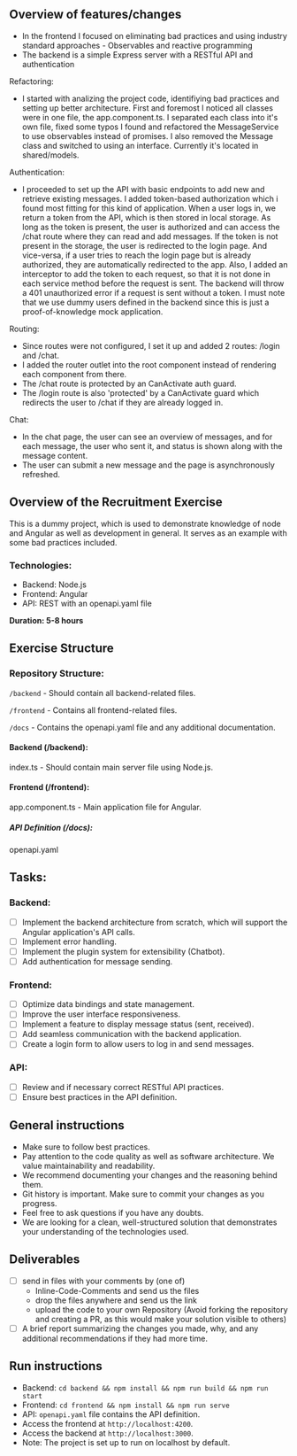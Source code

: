 ## Overview of features/changes

- In the frontend I focused on eliminating bad practices and using industry standard approaches - Observables and reactive programming
- The backend is a simple Express server with a RESTful API and authentication

Refactoring:

- I started with analizing the project code, identifiying bad practices and setting up better architecture.
First and foremost I noticed all classes were in one file, the app.component.ts. 
I separated each class into it's own file, fixed some typos I found and refactored the MessageService to use observables instead of promises. I also removed the Message class and switched to using an interface. Currently it's located in shared/models.

Authentication:

- I proceeded to set up the API with basic endpoints to add new and retrieve existing messages. I added token-based authorization which i found most fitting for this kind of application.
When a user logs in, we return a token from the API, which is then stored in local storage. As long as the token is present, the user is authorized and can access the /chat route where they can read and add messages. If the token is not present in the storage, the user is redirected to the login page. And vice-versa, if a user tries to reach the login page but is already authorized, they are automatically redirected to the app.
Also, I added an interceptor to add the token to each request, so that it is not done in each service method before the request is sent. The backend will throw a 401 unauthorized error if a request is sent without a token.
I must note that we use dummy users defined in the backend since this is just a proof-of-knowledge mock application.

Routing: 

- Since routes were not configured, I set it up and added 2 routes: /login and /chat.
- I added the router outlet into the root component instead of rendering each component from there.
- The /chat route is protected by an CanActivate auth guard.
- The /login route is also 'protected' by a CanActivate guard which redirects the user to /chat if they are already logged in.

Chat:

- In the chat page, the user can see an overview of messages, and for each message, the user who sent it, and status is shown along with the message content.
- The user can submit a new message and the page is asynchronously refreshed. 



## Overview of the Recruitment Exercise

This is a dummy project, which is used to demonstrate knowledge of node and Angular as well as development in general. It serves as an example with some bad practices included.

### Technologies:

- Backend: Node.js
- Frontend: Angular
- API: REST with an openapi.yaml file

**Duration: 5-8 hours**

## Exercise Structure

### Repository Structure:

`/backend` - Should contain all backend-related files.

`/frontend` - Contains all frontend-related files.

`/docs` - Contains the openapi.yaml file and any additional documentation.

#### Backend (/backend):

index.ts - Should contain main server file using Node.js.

#### Frontend (/frontend):

app.component.ts - Main application file for Angular.

##### API Definition (/docs):

openapi.yaml

## Tasks:

### Backend:
- [ ] Implement the backend architecture from scratch, which will support the Angular application's API calls.
- [ ] Implement error handling.
- [ ] Implement the plugin system for extensibility (Chatbot).
- [ ] Add authentication for message sending.
### Frontend:
- [ ] Optimize data bindings and state management.
- [ ] Improve the user interface responsiveness.
- [ ] Implement a feature to display message status (sent, received).
- [ ] Add seamless communication with the backend application.
- [ ] Create a login form to allow users to log in and send messages.
### API:
- [ ] Review and if necessary correct RESTful API practices.
- [ ] Ensure best practices in the API definition.

## General instructions

- Make sure to follow best practices.
- Pay attention to the code quality as well as software architecture. We value maintainability and readability.
- We recommend documenting your changes and the reasoning behind them.
- Git history is important. Make sure to commit your changes as you progress.
- Feel free to ask questions if you have any doubts.
- We are looking for a clean, well-structured solution that demonstrates your understanding of the technologies used.

## Deliverables

- [ ] send in files with your comments by (one of)
    - Inline-Code-Comments and send us the files
    - drop the files anywhere and send us the link
    - upload the code to your own Repository (Avoid forking the repository and creating a PR, as this would make your solution visible to others)
- [ ] A brief report summarizing the changes you made, why, and any additional recommendations if they had more time.

## Run instructions

- Backend: `cd backend && npm install && npm run build && npm run start`
- Frontend: `cd frontend && npm install && npm run serve`
- API: `openapi.yaml` file contains the API definition.
- Access the frontend at `http://localhost:4200`.
- Access the backend at `http://localhost:3000`.
- Note: The project is set up to run on localhost by default.
